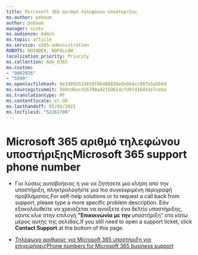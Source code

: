 ```yaml
---
title: Microsoft 365 αριθμό τηλεφώνου υποστήριξης
ms.author: pebaum
author: pebaum
manager: scotv
ms.audience: Admin
ms.topic: article
ms.service: o365-administration
ROBOTS: NOINDEX, NOFOLLOW
localization_priority: Priority
ms.collection: Adm_O365
ms.custom:
- "9002926"
- "5599"
ms.openlocfilehash: 9e3485b513859f0b488838ede864cc997e5a568d
ms.sourcegitcommit: 5b0cd6ecd16798a421b9614cfd0f416d43e7ce6a
ms.translationtype: MT
ms.contentlocale: el-GR
ms.lasthandoff: 05/06/2021
ms.locfileid: "52261700"
---
```

# <a name="microsoft-365-support-phone-number"></a><span data-ttu-id="ca67d-102">Microsoft 365 αριθμό τηλεφώνου υποστήριξης</span><span class="sxs-lookup"><span data-stu-id="ca67d-102">Microsoft 365 support phone number</span></span>

- <span data-ttu-id="ca67d-103">Για λύσεις αυτοβοήειας ή για να ζητήσετε μια κλήση από την υποστήριξη, πληκτρολογήστε μια πιο συγκεκριμένη περιγραφή προβλήματος.</span><span class="sxs-lookup"><span data-stu-id="ca67d-103">For self-help solutions or to request a call back from support, please type a more specific problem description.</span></span>  <span data-ttu-id="ca67d-104">Εάν εξακολουθείτε να χρειάζεται να ανοίξετε ένα δελτίο υποστήριξης, κάντε κλικ στην επιλογή **"Επικοινωνία με την** υποστήριξη" στο κάτω μέρος αυτής της σελίδας.</span><span class="sxs-lookup"><span data-stu-id="ca67d-104">If you still need to open a support ticket, click **Contact Support** at the bottom of this page.</span></span>

- [<span data-ttu-id="ca67d-105">Τηλέφωνο αριθμούς για Microsoft 365 υποστήριξη για επιχειρήσεις</span><span class="sxs-lookup"><span data-stu-id="ca67d-105">Phone numbers for Microsoft 365 business support</span></span>](/microsoft-365/admin/contact-support-for-business-products?view=o365-worldwide&tabs=phone)
